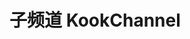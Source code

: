 # 子频道 KookChannel

<include from="snippets.md" element-id="to-main-doc" />

<include from="snippets.md" element-id="need-help"/>

